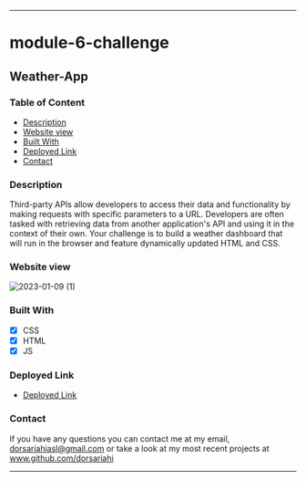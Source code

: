 - - - -
# module-6-challenge
## Weather-App
### Table of Content
* [Description](https://github.com/dorsariahi/module-6-challenge#Description)
* [Website view](https://github.com/dorsariahi/module-6-challenge#Website-view)
* [Built With](https://github.com/dorsariahi/module-6-challenge#Built-with)
* [Deployed Link](https://github.com/dorsariahi/module-6-challenge#Deployed-Link)
* [Contact](https://github.com/dorsariahi/module-6-challenge#Contact)

### Description
Third-party APIs allow developers to access their data and functionality by making requests with specific parameters to a URL. Developers are often tasked with retrieving data from another application's API and using it in the context of their own. Your challenge is to build a weather dashboard that will run in the browser and feature dynamically updated HTML and CSS.
### Website view
![2023-01-09 (1)](https://user-images.githubusercontent.com/110079849/211467611-7a36ea70-2114-4a3b-8c80-666bb564884c.png)
### Built With
- [x] CSS
- [x] HTML
- [x] JS
### Deployed Link
* [Deployed Link](https://dorsariahi.github.io/module-6-challenge/)
### Contact
If you have any questions you can contact me at my email, dorsariahiasl@gmail.com or take a look at my most recent projects at www.github.com/dorsariahi
- - - -
